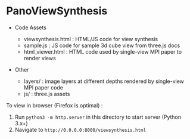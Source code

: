 # PanoViewSynthesis

* Code Assets
  * viewsynthesis.html : HTML/JS code for view synthesis
  * sample.js : JS code for sample 3d cube view from three.js docs
  * html_viewer.html : HTML code used by single-view MPI paper to render views
  
* Other
  * layers/ : image layers at different depths rendered by single-view MPI paper code
  * js/ : three.js assets 
  
To view in browser (Firefox is optimal) :

1. Run `python3 -m http.server` in this directory to start server (Python 3.x+)
2. Navigate to `http://0.0.0.0:8000/viewsynthesis.html`

